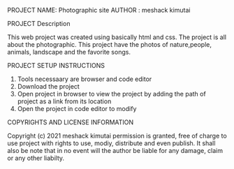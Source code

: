 PROJECT NAME: Photographic site
AUTHOR      : meshack kimutai

PROJECT Description

This web project was created using basically html and css. 
The project is all about the photographic. This project have the photos of nature,people, animals, landscape and the favorite songs.

PROJECT SETUP INSTRUCTIONS 
1. Tools necessaary are browser and code editor
2. Download the project
3. Open project in browser to view the project by adding the path of project as a link from its location
4. Open the project in code editor to modify

COPYRIGHTS AND LICENSE INFORMATION

Copyright (c) 2021 meshack kimutai
permission is granted, free of charge to use project with rights to use, modiy, distribute and even publish.
It shall also be note that in no event will the author be liable for any damage, claim or any other liabilty.
